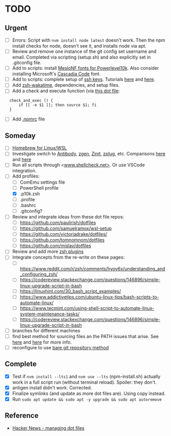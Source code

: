 # TODO

## Urgent

- [ ] Errors: Script with `nvm install node latest` doesn't work. Then the npm install checks for node, doesn't see it, and installs node via apt.
- [ ] Review and remove one instance of the git config set username and email. Completed via scripting (setup.sh) and also explicitly set in .gitconfig file.
- [ ] Add to scripts: install [MesloNF fonts for Powerlevel10k](https://github.com/romkatv/powerlevel10k#manual-font-installation). Also consider installing Microsoft's [Cascadia Code](https://github.com/microsoft/cascadia-code) font.
- [ ] Add to scripts: complete setup of [ssh keys](https://help.github.com/en/github/authenticating-to-github/connecting-to-github-with-ssh). Tutorials [here](https://www.howtogeek.com/424510/how-to-create-and-install-ssh-keys-from-the-linux-shell/) and [here](https://www.cyberciti.biz/faq/how-to-set-up-ssh-keys-on-linux-unix/).
- [ ] Add [zsh-wakatime](https://github.com/wbingli/zsh-wakatime), dependencies, and setup files.
- [ ] Add a check and execute function (via [this dot file](https://github.com/hamsternik/dotfiles/blob/master/.zshrc):

```shell
  check_and_exec () {
      if [[ -e $1 ]]; then source $1; fi
  }
```

- [ ] Add [.npmrc](https://node.dev/post/configuring-your-npmrc-for-an-optimal-node-js-environment) file

## Someday

- [ ] [Homebrew for Linux/WSL](https://docs.brew.sh/Homebrew-on-Linux)
- [ ] Investigate switch to [Antibody](https://getantibody.github.io/), [zgen](https://github.com/tarjoilija/zgen), [Zinit](https://github.com/zdharma/zinit), [zplug](https://github.com/zplug/zplug), etc. Comparisons [here](https://www.reddit.com/r/zsh/comments/ak0vgi/a_comparison_of_all_the_zsh_plugin_mangers_i_used/) and [here](https://jdhao.github.io/2019/10/08/zsh_plugin_managers_compare/)
- [ ] Run all scripts through <www.shellcheck.net>. Or use VSCode integration.
- [ ] Add profiles:
  - [ ] ComEmu settings file
  - [ ] PowerShell profile
  - [x] .p10k.zsh
  - [ ] .profile
  - [ ] .bashrc
  - [ ] .gitconfig?
- [ ] Review and integrate ideas from these dot file repos:
  - [ ] https://github.com/paulirish/dotfiles
  - [ ] https://github.com/samuelramox/wsl-setup
  - [ ] https://github.com/victoriadrake/dotfiles/
  - [ ] https://github.com/tomnomnom/dotfiles
  - [ ] https://github.com/mislav/dotfiles
- [ ] Review and add more [zsh plugins](https://github.com/unixorn/awesome-zsh-plugins)
- [ ] Integrate concepts from the re-write on these pages:
  - [ ] https://www.reddit.com/r/zsh/comments/hyoy6x/understanding_and_configuring_zsh/
  - [ ] https://codereview.stackexchange.com/questions/146896/simple-linux-upgrade-script-in-bash
  - [ ] https://linuxhint.com/30_bash_script_examples/
  - [ ] https://www.addictivetips.com/ubuntu-linux-tips/bash-scripts-to-automate-linux/
  - [ ] https://www.tecmint.com/using-shell-script-to-automate-linux-system-maintenance-tasks/
  - [ ] https://codereview.stackexchange.com/questions/146896/simple-linux-upgrade-script-in-bash
- [ ] branches for different machines
- [ ] find best method for sourcing files an the PATH issues that arise. See [here](http://mywiki.wooledge.org/BashFAQ/028) and [here](https://stackoverflow.com/questions/6659689/referring-to-a-file-relative-to-executing-script) for more info.
- [ ] reconfigure to use [bare git repository method](https://news.ycombinator.com/item?id=11070797)

## Complete

- [x] Test if `nvm install --lts1` and `nvm use --lts` (npm-install.sh) actually work in a full script run (without terminal reload). Spoiler: they don't.
- [x] antigen install didn't work. Corrected.
- [x] Finalize symlinks (and update as more dot files are). Using copy instead.
- [x] Run `sudo apt update && sudo apt -y upgrade && sudo apt autoremove`

## Reference

- [Hacker News - managing dot files](https://news.ycombinator.com/item?id=11070797)
